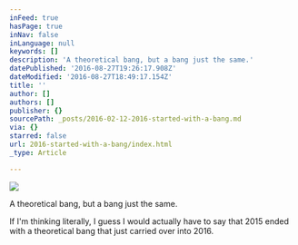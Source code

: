 ```yaml
---
inFeed: true
hasPage: true
inNav: false
inLanguage: null
keywords: []
description: 'A theoretical bang, but a bang just the same.'
datePublished: '2016-08-27T19:26:17.908Z'
dateModified: '2016-08-27T18:49:17.154Z'
title: ''
author: []
authors: []
publisher: {}
sourcePath: _posts/2016-02-12-2016-started-with-a-bang.md
via: {}
starred: false
url: 2016-started-with-a-bang/index.html
_type: Article

---
```

![](https://the-grid-user-content.s3-us-west-2.amazonaws.com/0df7c48f-bd2e-4b5e-a7e3-7dd0f3bf979f.jpg)

A theoretical bang, but a bang just the same.

If I'm thinking literally, I guess I would actually have to say that 2015 ended with a theoretical bang that just carried over into 2016\.
